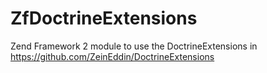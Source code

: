ZfDoctrineExtensions
====================

Zend Framework 2 module to use the DoctrineExtensions in https://github.com/ZeinEddin/DoctrineExtensions
